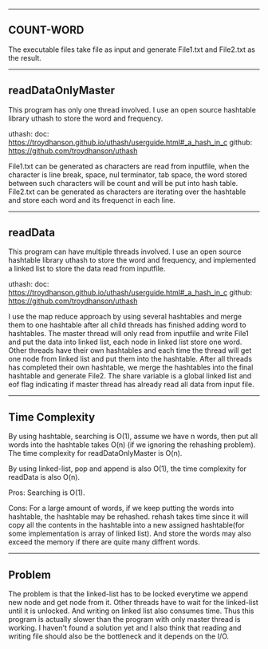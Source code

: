 ------------------------------------------
COUNT-WORD
------------------------------------------
The executable files take file as input and generate File1.txt and File2.txt as the result.

------------------------------------------
readDataOnlyMaster
------------------------------------------
This program has only one thread involved. I use an open source hashtable library uthash to store the word and frequency. 

uthash: 
doc: https://troydhanson.github.io/uthash/userguide.html#_a_hash_in_c
github: https://github.com/troydhanson/uthash
    
File1.txt can be generated as characters are read from inputfile, when the character is line break, space, nul terminator, tab space, the word stored between such characters will be count and will be put into hash table.
File2.txt can be generated as characters are iterating over the hashtable and store each word and its frequenct in each line.

------------------------------------------
readData
------------------------------------------
This program can have multiple threads involved. I use an open source hashtable library uthash to store the word and frequency, and implemented a linked list to store the data read from inputfile. 

uthash: 
doc: https://troydhanson.github.io/uthash/userguide.html#_a_hash_in_c
github: https://github.com/troydhanson/uthash

I use the map reduce approach by using several hashtables and merge them to one hashtable after all child threads has finished adding word to hashtables. The master thread will only read from inputfile and write File1 and put the data into linked list, each node in linked list store one word. Other threads have their own hashtables and each time the thread will get one node from linked list and put them into the hashtable. After all threads has completed their own hashtable, we merge the hashtables into the final hashtable and generate File2. The share variable is a global linked list and eof flag indicating if master thread has already read all data from input file.


------------------------------------------
Time Complexity
------------------------------------------
By using hashtable, searching is O(1), assume we have n words, then put all words into the hashtable takes O(n) (if we ignoring the rehashing problem). The time complexity for readDataOnlyMaster is O(n).

By using linked-list, pop and append is also O(1), the time complexity for readData is also O(n).

Pros:
Searching is O(1).

Cons:
For a large amount of words, if we keep putting the words into hashtable, the hashtable may be rehashed. rehash takes time since it will copy all the contents in the hashtable into a new assigned hashtable(for some implementation is array of linked list). And store the words may also exceed the memory if there are quite many diffrent words.

------------------------------------------
Problem
------------------------------------------

The problem is that the linked-list has to be locked everytime we append new node and get node from it. Other threads have to wait for the linked-list until it is unlocked. And writing on linked list also consumes time. Thus this program is actually slower than the program with only master thread is working. I haven't found a solution yet and I also think that reading and writing file should also be the bottleneck and it depends on the I/O. 


